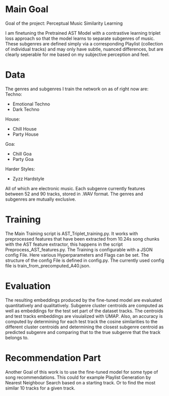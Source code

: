 # Main Goal 
Goal of the project: Perceptual Music Similarity Learning

I am finetuning the Pretrained AST Model with a contrastive learning triplet loss approach so that the model learns to separate subgenres of music. These subgenres are defined simply via a corresponding Playlist (collection of individual tracks) and may only have subtle, nuanced differences, but are clearly seperable for me based on my subjective perception and feel.

# Data
The genres and subgenres I train the network on as of right now are:
Techno:
  - Emotional Techno
  - Dark Techno

House:
  - Chill House
  - Party House

Goa:
  - Chill Goa
  - Party Goa

Harder Styles:
  - Zyzz Hardstyle

All of which are electronic music. Each subgenre currently features between 52 and 90 tracks, stored in .WAV format. The genres and subgenres are mutually exclusive.

# Training
The Main Training script is AST_Triplet_training.py. It works with preprocessed features that have been extracted from 10.24s song chunks with the AST feature extractor, this happens in the script Preprocess_AST_features.py.
The Training is configurable with a JSON config File. Here various Hyperparameters and Flags can be set. The structure of the config File is defined in config.py.
The currently used config file is train_from_precomputed_A40.json.

# Evaluation
The resulting embeddings produced by the fine-tuned model are evaluated quantitatively and qualitatively. Subgenre cluster centroids are computed as well as embeddings for the test set part of the dataset tracks. The centroids and test tracks embeddings are visuialized with UMAP. Also, an accuracy is computed by determining for each test track the cosine similarities to the different cluster centroids and determining the closest subgenre centroid as predicted subgenre and comparing that to the true subgenre that the track belongs to.

# Recommendation Part
Another Goal of this work is to use the fine-tuned model for some type of song recommendations. This could for example Playlist Generation by Nearest Neighbour Search based on a starting track. Or to find the most similar 10 tracks for a given track.
